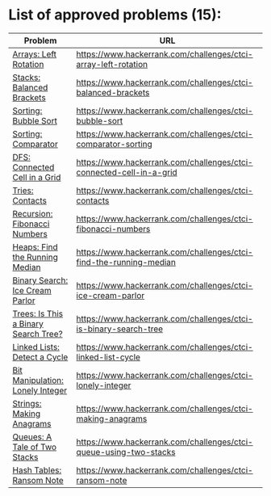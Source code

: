 # List of approved problems (15):

Problem | URL
------- | ---
[Arrays: Left Rotation](https://www.hackerrank.com/challenges/ctci-array-left-rotation) | https://www.hackerrank.com/challenges/ctci-array-left-rotation
[Stacks: Balanced Brackets](https://www.hackerrank.com/challenges/ctci-balanced-brackets) | https://www.hackerrank.com/challenges/ctci-balanced-brackets
[Sorting: Bubble Sort](https://www.hackerrank.com/challenges/ctci-bubble-sort) | https://www.hackerrank.com/challenges/ctci-bubble-sort
[Sorting: Comparator](https://www.hackerrank.com/challenges/ctci-comparator-sorting) | https://www.hackerrank.com/challenges/ctci-comparator-sorting
[DFS: Connected Cell in a Grid](https://www.hackerrank.com/challenges/ctci-connected-cell-in-a-grid) | https://www.hackerrank.com/challenges/ctci-connected-cell-in-a-grid
[Tries: Contacts](https://www.hackerrank.com/challenges/ctci-contacts) | https://www.hackerrank.com/challenges/ctci-contacts
[Recursion: Fibonacci Numbers](https://www.hackerrank.com/challenges/ctci-fibonacci-numbers) | https://www.hackerrank.com/challenges/ctci-fibonacci-numbers
[Heaps: Find the Running Median](https://www.hackerrank.com/challenges/ctci-find-the-running-median) | https://www.hackerrank.com/challenges/ctci-find-the-running-median
[Binary Search: Ice Cream Parlor](https://www.hackerrank.com/challenges/ctci-ice-cream-parlor) | https://www.hackerrank.com/challenges/ctci-ice-cream-parlor
[Trees: Is This a Binary Search Tree?](https://www.hackerrank.com/challenges/ctci-is-binary-search-tree) | https://www.hackerrank.com/challenges/ctci-is-binary-search-tree
[Linked Lists: Detect a Cycle](https://www.hackerrank.com/challenges/ctci-linked-list-cycle) | https://www.hackerrank.com/challenges/ctci-linked-list-cycle
[Bit Manipulation: Lonely Integer](https://www.hackerrank.com/challenges/ctci-lonely-integer) | https://www.hackerrank.com/challenges/ctci-lonely-integer
[Strings: Making Anagrams](https://www.hackerrank.com/challenges/ctci-making-anagrams) | https://www.hackerrank.com/challenges/ctci-making-anagrams
[Queues: A Tale of Two Stacks](https://www.hackerrank.com/challenges/ctci-queue-using-two-stacks) | https://www.hackerrank.com/challenges/ctci-queue-using-two-stacks
[Hash Tables: Ransom Note](https://www.hackerrank.com/challenges/ctci-ransom-note) | https://www.hackerrank.com/challenges/ctci-ransom-note